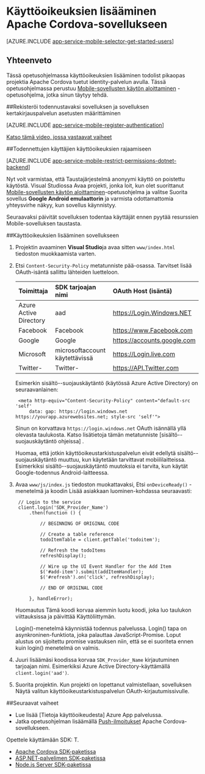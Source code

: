 <properties
    pageTitle="Lisää todennus Apache Cordova Mobile-sovellusten kanssa | Azure sovelluksen-palvelu"
    description="Opettele todentaa kautta tunnistetietojen toimittajat, mukaan lukien Google, Facebookiin, Twitteriin ja Microsoft erilaisia Apache Cordova sovelluksesi käyttäjät Azure App palvelun Mobile-sovellusten avulla."
    services="app-service\mobile"
    documentationCenter="javascript"
    authors="adrianhall"
    manager="erikre"
    editor=""/>

<tags
    ms.service="app-service-mobile"
    ms.workload="na"
    ms.tgt_pltfrm="mobile-html"
    ms.devlang="javascript"
    ms.topic="article"
    ms.date="10/01/2016"
    ms.author="adrianha"/>

# <a name="add-authentication-to-your-apache-cordova-app"></a>Käyttöoikeuksien lisääminen Apache Cordova-sovellukseen

[AZURE.INCLUDE [app-service-mobile-selector-get-started-users](../../includes/app-service-mobile-selector-get-started-users.md)]
    
## <a name="summary"></a>Yhteenveto

Tässä opetusohjelmassa käyttöoikeuksien lisääminen todolist pikaopas projektia Apache Cordova tuetut identity-palvelun avulla. Tässä opetusohjelmassa perustuu [Mobile-sovellusten käytön aloittaminen] -opetusohjelma, jotka sinun täytyy tehdä.

##<a name="register"></a>Rekisteröi todennustavaksi sovelluksen ja sovelluksen kertakirjauspalvelun asetusten määrittäminen

[AZURE.INCLUDE [app-service-mobile-register-authentication](../../includes/app-service-mobile-register-authentication.md)]

[Katso tämä video, jossa vastaavat vaiheet](https://channel9.msdn.com/series/Azure-connected-services-with-Cordova/Azure-connected-services-task-8-Azure-authentication)

##<a name="permissions"></a>Todennettujen käyttäjien käyttöoikeuksien rajaamiseen

[AZURE.INCLUDE [app-service-mobile-restrict-permissions-dotnet-backend](../../includes/app-service-mobile-restrict-permissions-dotnet-backend.md)]

Nyt voit varmistaa, että Taustajärjestelmä anonyymi käyttö on poistettu käytöstä. Visual Studiossa Avaa projekti, jonka loit, kun olet suorittanut [Mobile-sovellusten käytön aloittaminen]-opetusohjelma ja valitse Suorita sovellus **Google Android emulaattorin** ja varmista odottamattomia yhteysvirhe näkyy, kun sovellus käynnistyy.

Seuraavaksi päivität sovelluksen todentaa käyttäjät ennen pyytää resurssien Mobile-sovelluksen taustasta.

##<a name="add-authentication"></a>Käyttöoikeuksien lisääminen sovellukseen

1. Projektin avaaminen **Visual Studio**ja avaa sitten `www/index.html` tiedoston muokkaamista varten.

2. Etsi `Content-Security-Policy` metatunniste pää-osassa.  Tarvitset lisää OAuth-isäntä sallittu lähteiden luetteloon.

  	| Toimittaja               | SDK tarjoajan nimi | OAuth Host (isäntä)                  |
  	| :--------------------- | :---------------- | :-------------------------- |
  	| Azure Active Directory | aad               | https://Login.Windows.NET   |
  	| Facebook               | Facebook          | https://www.Facebook.com    |
  	| Google                 | Google            | https://accounts.google.com |
  	| Microsoft              | microsoftaccount käytettävissä  | https://Login.live.com      |
  	| Twitter-                | Twitter-           | https://API.Twitter.com     |

    Esimerkin sisältö--suojauskäytäntö (käytössä Azure Active Directory) on seuraavanlainen:

        <meta http-equiv="Content-Security-Policy" content="default-src 'self'
            data: gap: https://login.windows.net https://yourapp.azurewebsites.net; style-src 'self'">

    Sinun on korvattava `https://login.windows.net` OAuth isännällä yllä olevasta taulukosta.  Katso lisätietoja tämän metatunniste [sisältö--suojauskäytäntö ohjeissa] .

    Huomaa, että jotkin käyttöoikeustarkistuspalvelun eivät edellytä sisältö--suojauskäytäntö muuttuu, kun käytetään tarvittavat mobiililaitteissa.  Esimerkiksi sisältö--suojauskäytäntö muutoksia ei tarvita, kun käytät Google-todennus Android-laitteessa.

3. Avaa `www/js/index.js` tiedoston muokattavaksi, Etsi `onDeviceReady()` -menetelmä ja koodin Lisää asiakkaan luominen-kohdassa seuraavasti:

        // Login to the service
        client.login('SDK_Provider_Name')
            .then(function () {

                // BEGINNING OF ORIGINAL CODE

                // Create a table reference
                todoItemTable = client.getTable('todoitem');

                // Refresh the todoItems
                refreshDisplay();

                // Wire up the UI Event Handler for the Add Item
                $('#add-item').submit(addItemHandler);
                $('#refresh').on('click', refreshDisplay);

                // END OF ORIGINAL CODE

            }, handleError);

    Huomautus Tämä koodi korvaa aiemmin luotu koodi, joka luo taulukon viittauksissa ja päivittää Käyttöliittymän.

    Login()-menetelmä käynnistää todennus palvelussa. Login() tapa on asynkroninen-funktiota, joka palauttaa JavaScript-Promise.  Loput alustus on sijoitettu promise vastauksen niin, että se ei suoriteta ennen kuin login() menetelmä on valmis.

4. Juuri lisäämäsi koodissa korvaa `SDK_Provider_Name` kirjautuminen tarjoajan nimi. Esimerkiksi Azure Active Directory-käyttämällä `client.login('aad')`.

4. Suorita projektin.  Kun projekti on lopettanut valmistellaan, sovelluksen Näytä valitun käyttöoikeustarkistuspalvelun OAuth-kirjautumissivulle.

##<a name="next-steps"></a>Seuraavat vaiheet

* Lue lisää [Tietoja käyttöoikeudesta] Azure App palvelussa.
* Jatka opetusohjelman lisäämällä [Push-ilmoitukset] Apache Cordova-sovellukseen.

Opettele käyttämään SDK: T.

* [Apache Cordova SDK-paketissa]
* [ASP.NET-palvelimen SDK-paketissa]
* [Node.js Server SDK-paketissa]

<!-- URLs. -->
[Mobile-sovellusten käytön aloittaminen]: app-service-mobile-cordova-get-started.md
[Sisältö--suojauskäytäntö dokumentaatio]: https://cordova.apache.org/docs/en/latest/guide/appdev/whitelist/index.html
[Push-ilmoitukset]: app-service-mobile-cordova-get-started-push.md
[Tietoja käyttöoikeuden]: app-service-mobile-auth.md
[Apache Cordova SDK-paketissa]: app-service-mobile-cordova-how-to-use-client-library.md 
[ASP.NET-palvelimen SDK-paketissa]: app-service-mobile-dotnet-backend-how-to-use-server-sdk.md
[Node.js Server SDK-paketissa]: app-service-mobile-node-backend-how-to-use-server-sdk.md
